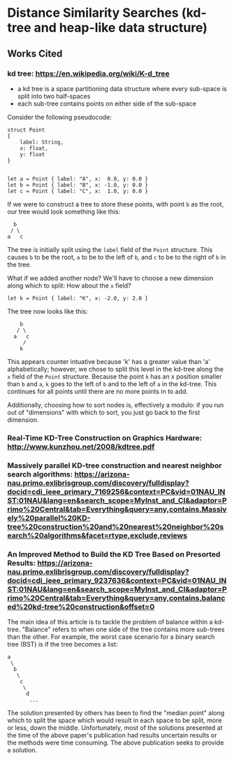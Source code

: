 # Distance Similarity Searches (kd-tree and heap-like data structure)


## Works Cited
### kd tree: https://en.wikipedia.org/wiki/K-d_tree
* a kd tree is a space partitioning data structure where every sub-space is
  split into two half-spaces
* each sub-tree contains points on either side of the sub-space

Consider the following pseudocode:
```
struct Point
{
    label: String,
    x: float,
    y: float
}


let a = Point { label: "A", x:  0.0, y: 0.0 }
let b = Point { label: "B", x: -1.0, y: 0.0 }
let c = Point { label: "C", x:  1.0, y: 0.0 }
```
If we were to construct a tree to store these points, with point `b` as the
root, our tree would look something like this:
```
  b
 / \
a   c
```
The tree is initially split using the `label` field of the `Point` structure.
This causes `b` to be the root, `a` to be to the left of `b`, and `c` to be to
the right of `b` in the tree.

What if we added another node? We'll have to choose a new dimension along which
to split: How about the `x` field?
```
let k = Point { label: "K", x: -2.0, y: 2.0 }
```
The tree now looks like this:
```
    b
   / \
  a   c
     /
    k
```
This appears counter intuative because 'k' has a greater value than 'a'
alphabetically; however, we chose to split this level in the kd-tree along the
`x` field of the `Point` structure. Because the point `k` has an x position
smaller than `b` and `a`, `k` goes to the left of `b` and to the left of `a` in
the kd-tree. This continues for all points until there are no more points in to
add.

Additionally, choosing how to sort nodes is, effectively a modulo: if you run
out of "dimensions" with which to sort, you just go back to the first
dimension.


### Real-Time KD-Tree Construction on Graphics Hardware: http://www.kunzhou.net/2008/kdtree.pdf


### Massively parallel KD-tree construction and nearest neighbor search algorithms: https://arizona-nau.primo.exlibrisgroup.com/discovery/fulldisplay?docid=cdi_ieee_primary_7169256&context=PC&vid=01NAU_INST:01NAU&lang=en&search_scope=MyInst_and_CI&adaptor=Primo%20Central&tab=Everything&query=any,contains,Massively%20parallel%20KD-tree%20construction%20and%20nearest%20neighbor%20search%20algorithms&facet=rtype,exclude,reviews


### An Improved Method to Build the KD Tree Based on Presorted Results: https://arizona-nau.primo.exlibrisgroup.com/discovery/fulldisplay?docid=cdi_ieee_primary_9237636&context=PC&vid=01NAU_INST:01NAU&lang=en&search_scope=MyInst_and_CI&adaptor=Primo%20Central&tab=Everything&query=any,contains,balanced%20kd-tree%20construction&offset=0
The main idea of this article is to tackle the problem of balance within a
kd-tree. "Balance" refers to when one side of the tree contains more sub-trees
than the other. For example, the worst case scenario for a binary search tree
(BST) is if the tree becomes a list:
```
a
 \
  b
   \
    c
     \
      d
       ...
```
The solution presented by others has been to find the "median point" along
which to split the space which would result in each space to be split, more or
less, down the middle. Unfortunately, most of the solutions presented at the
time of the above paper's publication had results uncertain results or the
methods were time consuming. The above publication seeks to provide a solution.
